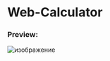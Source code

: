 # Web-Calculator

### Preview:

![изображение](https://github.com/user-attachments/assets/c0fcd75c-1402-409e-bec9-dfae7f37cbf8)
